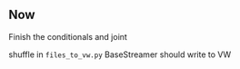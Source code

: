 Now
---

Finish the conditionals and joint

shuffle in `files_to_vw.py`
BaseStreamer should write to VW
